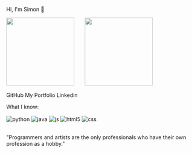 Hi, I'm Simon 🤗

<img height="180em" src="https://github-readme-stats.vercel.app/api?username=Simonfilipes&show_icons=true&theme=github_dark&include_all_commits=true&count_private=true"/>    <img height="180em" src="https://github-readme-stats.vercel.app/api/top-langs/?username=Simonfilipes&layout=compact&langs_count=7&theme=github_dark"/>


GitHub   My Portfolio   Linkedin<br>

What I know:
<div style="display: inline_block">
  <img align="center" alt="python" src="https://img.shields.io/badge/Python-14354C?style=for-the-badge&logo=python&logoColor=white" />
  <img align="center" alt="java" src="https://img.shields.io/badge/Java-ED8B00?style=for-the-badge&logo=openjdk&logoColor=white" />
  <img align="center" alt="js" src="https://img.shields.io/badge/JavaScript-F7DF1E?style=for-the-badge&logo=javascript&logoColor=black" />
  <img align="center" alt="html5" src="https://img.shields.io/badge/HTML5-E34F26?style=for-the-badge&logo=html5&logoColor=white" />
  <img align="center" alt="css" src="https://img.shields.io/badge/CSS3-1572B6?style=for-the-badge&logo=css3&logoColor=white" />
</div><br>

"Programmers and artists are the only professionals
who have their own profession as a hobby."
